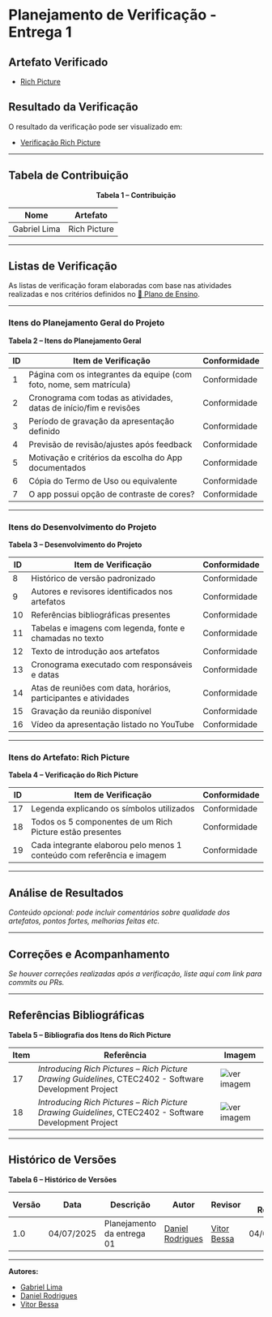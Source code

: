 # Planejamento de Verificação - Entrega 1

## Artefato Verificado

- [Rich Picture](https://requisitos-de-software.github.io/2025.1-CelularSeguro/documento-pre-rastreabilidade/aplicativo_selecionado)

## Resultado da Verificação

O resultado da verificação pode ser visualizado em:

- [Verificação Rich Picture](https://requisitos-de-software.github.io/2025.1-CelularSeguro/documento-verificacao/documento-verificacao-grupo)

---

## Tabela de Contribuição

<div align="center">

**Tabela 1 – Contribuição**

| Nome          | Artefato     |
|---------------|--------------|
| Gabriel Lima  | Rich Picture |

</div>

---

## Listas de Verificação

As listas de verificação foram elaboradas com base nas atividades realizadas e nos critérios definidos no [📄 Plano de Ensino](https://raw.githubusercontent.com/Requisitos-de-Software/2025.1-CelularSeguro/main/Docs/assets/pdf/verificacao/Lista%20de%20Verificação%20-%20Plano_de_Ensino%20RE%20012025%20Turma%2003%20v2.pdf).

---

### Itens do Planejamento Geral do Projeto

**Tabela 2 – Itens do Planejamento Geral**

| ID | Item de Verificação                                                                 | Conformidade |
|----|--------------------------------------------------------------------------------------|--------------|
| 1  | Página com os integrantes da equipe (com foto, nome, sem matrícula)                | Conformidade |
| 2  | Cronograma com todas as atividades, datas de início/fim e revisões                 | Conformidade |
| 3  | Período de gravação da apresentação definido                                        | Conformidade |
| 4  | Previsão de revisão/ajustes após feedback                                           | Conformidade |
| 5  | Motivação e critérios da escolha do App documentados                                | Conformidade |
| 6  | Cópia do Termo de Uso ou equivalente                                                 | Conformidade |
| 7  | O app possui opção de contraste de cores?                                           | Conformidade |

---

### Itens do Desenvolvimento do Projeto

**Tabela 3 – Desenvolvimento do Projeto**

| ID  | Item de Verificação                                                                 | Conformidade |
|-----|--------------------------------------------------------------------------------------|--------------|
| 8   | Histórico de versão padronizado                                                     | Conformidade |
| 9   | Autores e revisores identificados nos artefatos                                     | Conformidade |
| 10  | Referências bibliográficas presentes                                                | Conformidade |
| 11  | Tabelas e imagens com legenda, fonte e chamadas no texto                            | Conformidade |
| 12  | Texto de introdução aos artefatos                                                   | Conformidade |
| 13  | Cronograma executado com responsáveis e datas                                       | Conformidade |
| 14  | Atas de reuniões com data, horários, participantes e atividades                     | Conformidade |
| 15  | Gravação da reunião disponível                                                      | Conformidade |
| 16  | Vídeo da apresentação listado no YouTube                                            | Conformidade |

---

### Itens do Artefato: Rich Picture

**Tabela 4 – Verificação do Rich Picture**

| ID  | Item de Verificação                                                                 | Conformidade |
|-----|--------------------------------------------------------------------------------------|--------------|
| 17  | Legenda explicando os símbolos utilizados                                           | Conformidade |
| 18  | Todos os 5 componentes de um Rich Picture estão presentes                          | Conformidade |
| 19  | Cada integrante elaborou pelo menos 1 conteúdo com referência e imagem             | Conformidade |

---

## Análise de Resultados

*Conteúdo opcional: pode incluir comentários sobre qualidade dos artefatos, pontos fortes, melhorias feitas etc.*

---

## Correções e Acompanhamento

*Se houver correções realizadas após a verificação, liste aqui com link para commits ou PRs.*

---

## Referências Bibliográficas

**Tabela 5 – Bibliografia dos Itens do Rich Picture**

| Item | Referência                                                                                         | Imagem                                                                 |
|------|----------------------------------------------------------------------------------------------------|------------------------------------------------------------------------|
| 17   | *Introducing Rich Pictures – Rich Picture Drawing Guidelines*, CTEC2402 - Software Development Project | ![ver imagem](../assets/verificacao/verificacao1/entrega1-3.png)       |
| 18   | *Introducing Rich Pictures – Rich Picture Drawing Guidelines*, CTEC2402 - Software Development Project | ![ver imagem](../assets/verificacao/verificacao1/entrega1-3.png)       |

---

## Histórico de Versões

**Tabela 6 – Histórico de Versões**

| Versão | Data       | Descrição                              | Autor                      | Revisor           | Data Revisão |
|--------|------------|----------------------------------------|----------------------------|-------------------|--------------|
| 1.0    | 04/07/2025 | Planejamento da entrega 01             | [Daniel Rodrigues](https://github.com/zDrNz) | [Vitor Bessa](https://github.com/Bessazs) | 04/07/2025 |

---

**Autores:**  
- [Gabriel Lima](https://github.com/gabriel-lima258)  
- [Daniel Rodrigues](https://github.com/zDrNz)  
- [Vitor Bessa](https://github.com/Bessazs)
